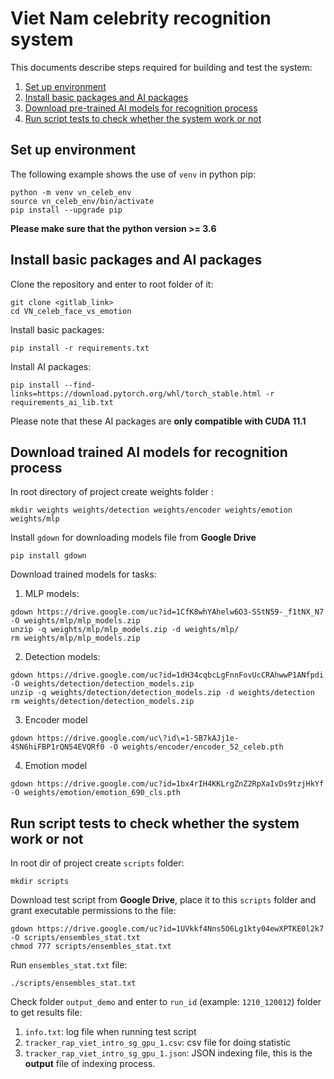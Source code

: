 # Viet Nam celebrity recognition system
This documents describe steps required for building and test the system: 

1. [Set up environment](#set-up-environment)
2. [Install basic packages and AI packages](#install-basic-packages-and-ai-packages)
3. [Download pre-trained AI models for recognition process](#download-trained-ai-models-for-recognition-process)
4. [Run script tests to check whether the system work or not](#run-script-tests-to-check-whether-the-system-work-or-not)

## Set up environment
The following example shows the use of `venv` in python pip: 
```
python -m venv vn_celeb_env
source vn_celeb_env/bin/activate
pip install --upgrade pip
```
**Please make sure that the python version >= 3.6**
## Install basic packages and AI packages
Clone the repository and enter to root folder of it:
```
git clone <gitlab_link>
cd VN_celeb_face_vs_emotion
```
Install basic packages:
```
pip install -r requirements.txt
```
Install AI packages:
```
pip install --find-links=https://download.pytorch.org/whl/torch_stable.html -r requirements_ai_lib.txt
```
Please note that these AI packages are **only compatible with CUDA 11.1**

## Download trained AI models for recognition process
In root directory of project create weights folder :
```
mkdir weights weights/detection weights/encoder weights/emotion weights/mlp
```
Install `gdown` for downloading models file from **Google Drive**
```
pip install gdown
```
Download trained models for tasks: 
1. MLP models:
```
gdown https://drive.google.com/uc?id=1CfK8whYAhelw6O3-SStN59-_f1tNX_N7 -O weights/mlp/mlp_models.zip
unzip -q weights/mlp/mlp_models.zip -d weights/mlp/
rm weights/mlp/mlp_models.zip
```
2. Detection models:
```
gdown https://drive.google.com/uc?id=1dH34cqbcLgFnnFovUcCRAhwwP1ANfpdi -O weights/detection/detection_models.zip 
unzip -q weights/detection/detection_models.zip -d weights/detection 
rm weights/detection/detection_models.zip
```
3. Encoder model
```
gdown https://drive.google.com/uc\?id\=1-SB7kAJj1e-4SN6hiFBP1rQN54EVQRf0 -O weights/encoder/encoder_52_celeb.pth
```
4. Emotion model
```
gdown https://drive.google.com/uc?id=1bx4rIH4KKLrgZnZ2RpXaIvDs9tzjHkYf -O weights/emotion/emotion_690_cls.pth 
```

## Run script tests to check whether the system work or not
In root dir of project create `scripts` folder:
```
mkdir scripts
```
Download test script from **Google Drive**, place it to this `scripts` folder and grant executable permissions to the file:
```
gdown https://drive.google.com/uc?id=1UVkkf4Nns5O6Lg1kty04ewXPTKE0l2k7 -O scripts/ensembles_stat.txt
chmod 777 scripts/ensembles_stat.txt
```
Run `ensembles_stat.txt` file:
```
./scripts/ensembles_stat.txt
```
Check folder `output_demo` and enter to `run_id` (example: `1210_120012`) folder to get results file:
1. `info.txt`: log file when running test script
2. `tracker_rap_viet_intro_sg_gpu_1.csv`: csv file for doing statistic
3. `tracker_rap_viet_intro_sg_gpu_1.json`: JSON indexing file, this is the **output** file of indexing process.
